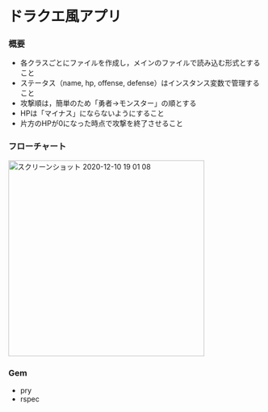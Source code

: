 # ドラクエ風アプリ

### 概要
- 各クラスごとにファイルを作成し，メインのファイルで読み込む形式とすること
- ステータス（name, hp, offense, defense）はインスタンス変数で管理すること
- 攻撃順は，簡単のため「勇者→モンスター」の順とする
- HPは「マイナス」にならないようにすること
- 片方のHPが0になった時点で攻撃を終了させること


### フローチャート
<img width="388" alt="スクリーンショット 2020-12-10 19 01 08" src="https://user-images.githubusercontent.com/64491435/101757414-79961700-3b1a-11eb-9f30-341b7000e8ef.png">



### Gem
- pry
- rspec
